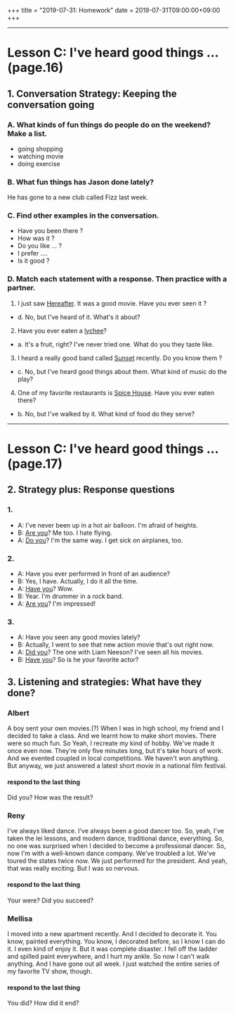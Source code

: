 +++
title =  "2019-07-31: Homework"
date = 2019-07-31T09:00:00+09:00
+++

- - -

# Lesson C: I've heard good things ... (page.16)

## 1. Conversation Strategy: Keeping the conversation going

### A. What kinds of fun things do people do on the weekend? Make a list.

* going shopping
* watching movie
* doing exercise

### B. What fun things has Jason done lately?

He has gone to a new club called Fizz last week.

### C. Find other examples in the conversation.

* Have you been there ?
* How was it ?
* Do you like ... ?
* I prefer ....
* Is it good ?

### D. Match each statement with a response. Then practice with a partner.

1. I just saw <u>Hereafter</u>. It was a good movie. Have you ever seen it ? 
  - d. No, but I've heard of it. What's it about?
2. Have you ever eaten a <u>lychee</u>?
  - a. It's a fruit, right? I've never tried one. What do you they taste like.
3. I heard a really good band called <u>Sunset</u> recently. Do you know them ?
  - c. No, but I've heard good things about them. What kind of music do the play?
4. One of my favorite restaurants is <u>Spice House</u>. Have you ever eaten there?
  - b. No, but I've walked by it. What kind of food do they serve?

- - -

# Lesson C: I've heard good things ... (page.17)

## 2. Strategy plus: Response questions

### 1.
- A: I've never been up in a hot air balloon. I'm afraid of heights.
- B: <u>Are you</u>? Me too. I hate flying.
- A: <u>Do you</u>? I'm the same way. I get sick on airplanes, too.

### 2.
- A: Have you ever performed in front of an audience?
- B: Yes, I have. Actually, I do it all the time.
- A: <u>Have you</u>? Wow.
- B: Year. I'm drummer in a rock band.
- A: <u>Are you</u>? I'm impressed!

### 3.
- A: Have you seen any good movies lately?
- B: Actually, I went to see that new action movie that's out right now.
- A: <u>Did you</u>? The one with Liam Neeson? I've seen all his movies.
- B: <u>Have you</u>? So is he your favorite actor?

## 3. Listening and strategies: What have they done?

### Albert

A boy sent your own movies.(?)
When I was in high school, my friend and I decided to take a class.
And we learnt how to make short movies.
There were so much fun. 
So Yeah, I recreate my kind of hobby.
We've made it once even now.
They're only five minutes long, but it's take hours of work.
And we evented coupled in local competitions.
We haven't won anything.
But anyway, we just answered a latest short movie in a national film festival.

#### respond to the last thing
Did you? How was the result?

### Reny

I've always liked dance.
I've always been a good dancer too.
So, yeah, I've taken the lei lessons, and modern dance, traditional dance, everything.
So, no one was surprised when I decided to become a professional dancer.
So, now I'm with a well-known dance company.
We've troubled a lot.
We've toured the states twice now.
We just performed for the president.
And yeah, that was really exciting.
But I was so nervous.

#### respond to the last thing
Your were? Did you succeed?

### Mellisa

I moved into a new apartment recently.
And I decided to decorate it.
You know, painted everything.
You know, I decorated before, so I know I can do it.
I even kind of enjoy it.
But it was complete disaster.
I fell off the ladder and spilled paint everywhere, and I hurt my ankle.
So now I can't walk anything.
And I have gone out all week.
I just watched the entire series of my favorite TV show, though.

#### respond to the last thing
You did? How did it end?
